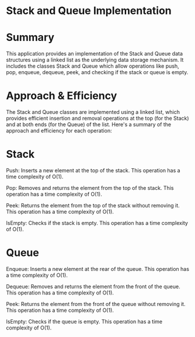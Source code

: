 # Stack and Queue Implementation
# Summary
This application provides an implementation of the Stack and Queue data structures using a linked list as the underlying data storage mechanism. It includes the classes Stack<T> and Queue<T> which allow operations like push, pop, enqueue, dequeue, peek, and checking if the stack or queue is empty.

# Approach & Efficiency
The Stack and Queue classes are implemented using a linked list, which provides efficient insertion and removal operations at the top (for the Stack) and at both ends (for the Queue) of the list. Here's a summary of the approach and efficiency for each operation:

# Stack
Push: Inserts a new element at the top of the stack. This operation has a time complexity of O(1).

Pop: Removes and returns the element from the top of the stack. This operation has a time complexity of O(1).

Peek: Returns the element from the top of the stack without removing it. This operation has a time complexity of O(1).

IsEmpty: Checks if the stack is empty. This operation has a time complexity of O(1).
# Queue
Enqueue: Inserts a new element at the rear of the queue. This operation has a time complexity of O(1).

Dequeue: Removes and returns the element from the front of the queue. This operation has a time complexity of O(1).

Peek: Returns the element from the front of the queue without removing it. This operation has a time complexity of O(1).

IsEmpty: Checks if the queue is empty. This operation has a time complexity of O(1).